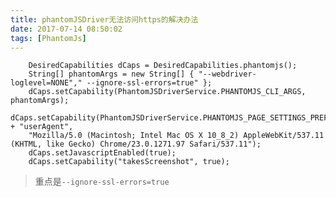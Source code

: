 ```yaml
---
title: phantomJSDriver无法访问https的解决办法
date: 2017-07-14 08:50:02
tags: [PhantomJs]
---
```



		DesiredCapabilities dCaps = DesiredCapabilities.phantomjs();
		String[] phantomArgs = new String[] { "--webdriver-loglevel=NONE"," --ignore-ssl-errors=true" };
		dCaps.setCapability(PhantomJSDriverService.PHANTOMJS_CLI_ARGS, phantomArgs);
		dCaps.setCapability(PhantomJSDriverService.PHANTOMJS_PAGE_SETTINGS_PREFIX + "userAgent",
		"Mozilla/5.0 (Macintosh; Intel Mac OS X 10_8_2) AppleWebKit/537.11 (KHTML, like Gecko) Chrome/23.0.1271.97 Safari/537.11");
		dCaps.setJavascriptEnabled(true);
		dCaps.setCapability("takesScreenshot", true);

> 重点是`--ignore-ssl-errors=true`
